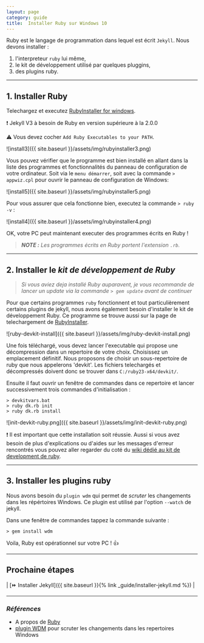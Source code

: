 ```yaml
---
layout: page  
category: guide
title:  Installer Ruby sur Windows 10
---
```

Ruby est le langage de programmation dans lequel est écrit `Jekyll`. Nous devons installer :

1. l'interpreteur `ruby` lui même,
1. le kit de développement utilisé par quelques pluggins,
1. des plugins ruby.

---

## 1. Installer Ruby

Telechargez et executez [RubyInstaller for windows](https://rubyinstaller.org/downloads/).

:exclamation: Jekyll V3 à besoin de Ruby en version supérieure à la 2.0.0

:warning:  Vous devez cocher `Add Ruby Executables to your PATH`.

![install3]({{ site.baseurl }}/assets/img/rubyinstaller3.png)

Vous pouvez vérifier que le programme est bien installé en allant dans la liste des programmes et fonctionnalités du panneau de configuration de votre ordinateur. Soit via le `menu démarrer`, soit avec la commande `> appwiz.cpl` pour ouvrir le panneau de configuration de Windows:

![install5]({{ site.baseurl }}/assets/img/rubyinstaller5.png)

Pour vous assurer que cela fonctionne bien, executez la commande `> ruby -v` :

![install4]({{ site.baseurl }}/assets/img/rubyinstaller4.png)

OK, votre PC peut maintenant executer des programmes écrits en Ruby !

> _**NOTE :** Les programmes écrits en Ruby portent l'extension `.rb`._

---

## 2. Installer le _kit de développement de Ruby_

> _Si vous aviez deja installé Ruby auparavent, je vous recommande de lancer un update via la commande `> gem update` avant de continuer_

Pour que certains programmes `ruby` fonctionnent et tout particulièrement certains plugins de jekyll, nous avons également besoin d'installer le kit de développement Ruby. Ce programme se trouve aussi sur la page de telechargement de [RubyInstaller](https://rubyinstaller.org/downloads/).

![ruby-devkit-install]({{ site.baseurl }}/assets/img/ruby-devkit-install.png)

Une fois téléchargé, vous devez lancer l'executable qui propose une décompression dans un repertoire de votre choix. Choisissez un emplacement définitif. Nous proposons de choisir un sous-repertoire de ruby que nous appelerons 'devkit'. Les fichiers telechargés et décompressés doivent donc se trouver dans `C:/ruby23-x64/devkit/`.

Ensuite il faut ouvrir un fenêtre de commandes dans ce repertoire et lancer successivement trois commandes d'initialisation :

```shell
> devkitvars.bat
> ruby dk.rb init
> ruby dk.rb install
```

![init-devkit-ruby.png]({{ site.baseurl }}/assets/img/init-devkit-ruby.png)

:exclamation: Il est important que cette installation soit réussie. Aussi si vous avez besoin de plus d'explications ou d'aides sur les messages d'erreur rencontrés vous pouvez aller regarder du coté du [wiki dédié au kit de development de ruby](https://github.com/oneclick/rubyinstaller/wiki/Development-Kit).

---

## 3. Installer les plugins ruby

Nous avons besoin du `plugin wdm` qui permet de _scruter_ les changements dans les répértoires Windows. Ce plugin est utilisé par l'option `--watch` de jekyll.

Dans une fenêtre de commandes tappez la commande suivante :

``` shell
> gem install wdm
```

Voila, Ruby est opérationnel sur votre PC ! :+1:

---

## Prochaine étapes

| [:fast_forward: Installer Jekyll]({{ site.baseurl }}{% link _guide/installer-jekyll.md %}) |

---

### _Références_

* A propos de [Ruby](https://www.ruby-lang.org/fr/about/)
* [plugin WDM](https://github.com/Maher4Ever/wdm) pour scruter les changements dans les repertoires Windows
